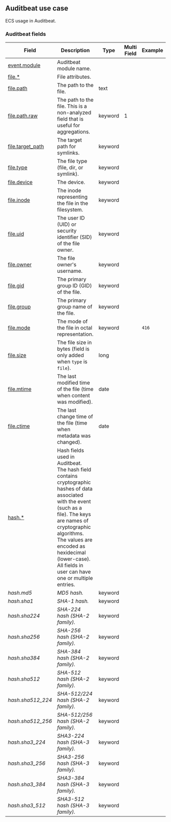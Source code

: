 ## Auditbeat use case

ECS usage in Auditbeat.

### <a name="auditbeat"></a> Auditbeat fields


| Field  | Description  | Type  | Multi Field  | Example  |
|---|---|---|---|---|
| [event.module](https://github.com/elastic/ecs#event.module)  | Auditbeat module name.  |   |   |   |
| [file.*](https://github.com/elastic/ecs#file.*)  | File attributes.<br/>  |   |   |   |
| [file.path](https://github.com/elastic/ecs#file.path)  | The path to the file.  | text  |   |   |
| [file.path.raw](https://github.com/elastic/ecs#file.path.raw)  | The path to the file. This is a non-analyzed field that is useful for aggregations.  | keyword  | 1  |   |
| [file.target_path](https://github.com/elastic/ecs#file.target_path)  | The target path for symlinks.  | keyword  |   |   |
| [file.type](https://github.com/elastic/ecs#file.type)  | The file type (file, dir, or symlink).  | keyword  |   |   |
| [file.device](https://github.com/elastic/ecs#file.device)  | The device.  | keyword  |   |   |
| [file.inode](https://github.com/elastic/ecs#file.inode)  | The inode representing the file in the filesystem.  | keyword  |   |   |
| [file.uid](https://github.com/elastic/ecs#file.uid)  | The user ID (UID) or security identifier (SID) of the file owner.  | keyword  |   |   |
| [file.owner](https://github.com/elastic/ecs#file.owner)  | The file owner's username.  | keyword  |   |   |
| [file.gid](https://github.com/elastic/ecs#file.gid)  | The primary group ID (GID) of the file.  | keyword  |   |   |
| [file.group](https://github.com/elastic/ecs#file.group)  | The primary group name of the file.  | keyword  |   |   |
| [file.mode](https://github.com/elastic/ecs#file.mode)  | The mode of the file in octal representation.  | keyword  |   | `416`  |
| [file.size](https://github.com/elastic/ecs#file.size)  | The file size in bytes (field is only added when `type` is `file`).  | long  |   |   |
| [file.mtime](https://github.com/elastic/ecs#file.mtime)  | The last modified time of the file (time when content was modified).  | date  |   |   |
| [file.ctime](https://github.com/elastic/ecs#file.ctime)  | The last change time of the file (time when metadata was changed).  | date  |   |   |
| [hash.*](https://github.com/elastic/ecs#hash.*)  | Hash fields used in Auditbeat.<br/>The hash field contains cryptographic hashes of data associated with the event (such as a file). The keys are names of cryptographic algorithms. The values are encoded as hexidecimal (lower-case).<br/>All fields in user can have one or multiple entries.<br/>  |   |   |   |
| <a name="hash.md5"></a>*hash.md5*  | *MD5 hash.*  | keyword  |   |   |
| <a name="hash.sha1"></a>*hash.sha1*  | *SHA-1 hash.*  | keyword  |   |   |
| <a name="hash.sha224"></a>*hash.sha224*  | *SHA-224 hash (SHA-2 family).*  | keyword  |   |   |
| <a name="hash.sha256"></a>*hash.sha256*  | *SHA-256 hash (SHA-2 family).*  | keyword  |   |   |
| <a name="hash.sha384"></a>*hash.sha384*  | *SHA-384 hash (SHA-2 family).*  | keyword  |   |   |
| <a name="hash.sha512"></a>*hash.sha512*  | *SHA-512 hash (SHA-2 family).*  | keyword  |   |   |
| <a name="hash.sha512_224"></a>*hash.sha512_224*  | *SHA-512/224 hash (SHA-2 family).*  | keyword  |   |   |
| <a name="hash.sha512_256"></a>*hash.sha512_256*  | *SHA-512/256 hash (SHA-2 family).*  | keyword  |   |   |
| <a name="hash.sha3_224"></a>*hash.sha3_224*  | *SHA3-224 hash (SHA-3 family).*  | keyword  |   |   |
| <a name="hash.sha3_256"></a>*hash.sha3_256*  | *SHA3-256 hash (SHA-3 family).*  | keyword  |   |   |
| <a name="hash.sha3_384"></a>*hash.sha3_384*  | *SHA3-384 hash (SHA-3 family).*  | keyword  |   |   |
| <a name="hash.sha3_512"></a>*hash.sha3_512*  | *SHA3-512 hash (SHA-3 family).*  | keyword  |   |   |




